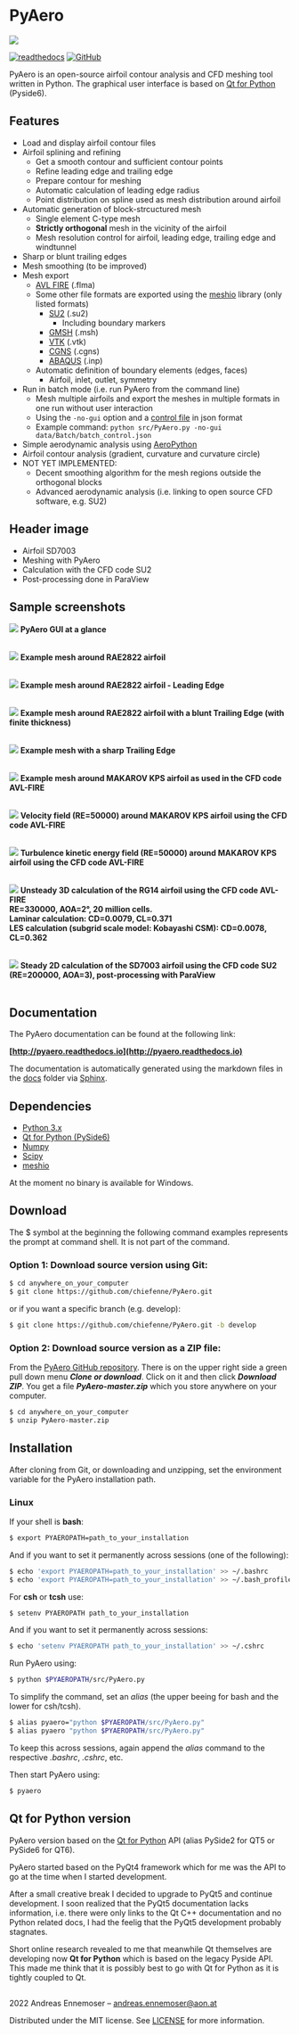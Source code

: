 
# PyAero
![](docs/images/SD7003_velocity_AOA6.png)
<br>

[![readthedocs](https://img.shields.io/badge/docs-latest-brightgreen.svg?style=flat)](https://pyaero.readthedocs.io/en/latest/?badge=latest)
[![GitHub](https://img.shields.io/github/license/mashape/apistatus.svg)](https://en.wikipedia.org/wiki/MIT_License)


PyAero is an open-source airfoil contour analysis and CFD meshing tool written in Python. The graphical user interface is based on [Qt for Python](https://www.qt.io/qt-for-python) (Pyside6).

## Features

 - Load and display airfoil contour files
 - Airfoil splining and refining
   - Get a smooth contour and sufficient contour points
   - Refine leading edge and trailing edge
   - Prepare contour for meshing
   - Automatic calculation of leading edge radius
   - Point distribution on spline used as mesh distribution around airfoil
 - Automatic generation of block-strcuctured mesh
   - Single element C-type mesh
   - **Strictly orthogonal** mesh in the vicinity of the airfoil
   - Mesh resolution control for airfoil, leading edge, trailing edge and windtunnel
 - Sharp or blunt trailing edges
 - Mesh smoothing (to be improved)
 - Mesh export
   - [AVL FIRE](https://www.avl.com/fire) (.flma)
   - Some other file formats are exported using the [meshio](https://github.com/nschloe/meshio) library (only listed formats)
     - [SU2](https://su2code.github.io) (.su2)
       - Including boundary markers
     - [GMSH](http://gmsh.info) (.msh)
     - [VTK](https://vtk.org) (.vtk)
     - [CGNS](https://cgns.github.io) (.cgns)
     - [ABAQUS](https://www.3ds.com) (.inp)
   - Automatic definition of boundary elements (edges, faces)
     - Airfoil, inlet, outlet, symmetry
 - Run in batch mode (i.e. run PyAero from the command line)
   - Mesh multiple airfoils and export the meshes in multiple formats in one run without user interaction
   - Using the ``-no-gui`` option and a [control file](data/Batch/batch_control.json) in json format
   - Example command: ``python src/PyAero.py -no-gui data/Batch/batch_control.json``
 - Simple aerodynamic analysis using [AeroPython](http://nbviewer.ipython.org/github/barbagroup/AeroPython/blob/master/lessons/11_Lesson11_vortexSourcePanelMethod.ipynb)
 - Airfoil contour analysis (gradient, curvature and curvature circle)
 - NOT YET IMPLEMENTED:
   - Decent smoothing algorithm for the mesh regions outside the orthogonal blocks
   - Advanced aerodynamic analysis (i.e. linking to open source CFD software, e.g. SU2)

## Header image
 - Airfoil SD7003
 - Meshing with PyAero
 - Calculation with the CFD code SU2
 - Post-processing done in ParaView

## Sample screenshots

![](docs/images/gui_airfoil1_new.png)
**PyAero GUI at a glance**
<br><br>

![](docs/images/mesh_RAE2822_MAC.png)
**Example mesh around RAE2822 airfoil**
<br><br>

![](docs/images/LE_mesh_RAE2822_MAC.png)
**Example mesh around RAE2822 airfoil - Leading Edge**
<br><br>

![](docs/images/TE_mesh_RAE2822_MAC.png)
**Example mesh around RAE2822 airfoil with a blunt Trailing Edge (with finite thickness)**
<br><br>

![](docs/images/TE_mesh_sharp_MAC.png)
**Example mesh with a sharp Trailing Edge**
<br><br>

![](docs/images/MAKAROV_KPS_mesh_MAC.png)
**Example mesh around MAKAROV KPS airfoil as used in the CFD code AVL-FIRE**
<br><br>

![](docs/images/MAKAROV_KPS_Veloyity.gif)
**Velocity field (RE=50000) around MAKAROV KPS airfoil using the CFD code AVL-FIRE**
<br><br>

![](docs/images/MAKAROV_KPS_TKE.gif)
**Turbulence kinetic energy field (RE=50000) around MAKAROV KPS airfoil using the CFD code AVL-FIRE**
<br><br>

![](docs/movies/RG14_3D_laminar_Iso-Q_pressure.gif)
**Unsteady 3D calculation of the RG14 airfoil using the CFD code AVL-FIRE**
<br>
**RE=330000, AOA=2°, 20 million cells.**
<br>
**Laminar calculation: CD=0.0079, CL=0.371**
<br>
**LES calculation (subgrid scale model: Kobayashi CSM): CD=0.0078, CL=0.362**
<br><br>

![](docs/images/SD7003_CP_RE200000_AOA3.png)
**Steady 2D calculation of the SD7003 airfoil using the CFD code SU2 (RE=200000, AOA=3), post-processing with ParaView**
<br><br>

## Documentation

The PyAero documentation can be found at the following link:

**[http://pyaero.readthedocs.io](http://pyaero.readthedocs.io)**

The documentation is automatically generated using the markdown files in the [docs](https://github.com/chiefenne/PyAero/tree/master/docs) folder via [Sphinx](http://www.sphinx-doc.org/en/stable/index.html).

## Dependencies

 - [Python 3.x](https://www.python.org/)
 - [Qt for Python (PySide6)](https://www.qt.io/qt-for-python)
 - [Numpy](http://www.numpy.org/)
 - [Scipy](https://www.scipy.org/)
 - [meshio](https://github.com/nschloe/meshio)

At the moment no binary is available for Windows.

## Download
The $ symbol at the beginning the following command examples represents the prompt at command shell. It is not part of the command.

### Option 1: Download source version using Git:

```bash
$ cd anywhere_on_your_computer
$ git clone https://github.com/chiefenne/PyAero.git
```
or if you want a specific branch (e.g. develop):

```bash
$ git clone https://github.com/chiefenne/PyAero.git -b develop
```


### Option 2: Download source version as a ZIP file:

From the [PyAero GitHub repository](https://github.com/chiefenne/PyAero). There is on the upper right side a green pull down menu ***Clone or download***. Click on it and then click ***Download ZIP***. You get a file ***PyAero-master.zip*** which you store anywhere on your computer.

```bash
$ cd anywhere_on_your_computer
$ unzip PyAero-master.zip
```

## Installation

After cloning from Git, or downloading and unzipping, set the environment variable for the PyAero installation path.

### Linux

If your shell is **bash**:
```bash
$ export PYAEROPATH=path_to_your_installation
```

And if you want to set it permanently across sessions (one of the following):
```bash
$ echo 'export PYAEROPATH=path_to_your_installation' >> ~/.bashrc
$ echo 'export PYAEROPATH=path_to_your_installation' >> ~/.bash_profile
```

For **csh** or **tcsh** use:
```bash
$ setenv PYAEROPATH path_to_your_installation
```

And if you want to set it permanently across sessions:
```bash
$ echo 'setenv PYAEROPATH path_to_your_installation' >> ~/.cshrc
```

Run PyAero using:

```bash
$ python $PYAEROPATH/src/PyAero.py
```

To simplify the command, set an *alias* (the upper beeing for bash and the lower for csh/tcsh).

```bash
$ alias pyaero="python $PYAEROPATH/src/PyAero.py"
$ alias pyaero "python $PYAEROPATH/src/PyAero.py"
```

To keep this across sessions, again append the *alias* command to the respective *.bashrc*, *.cshrc*, etc.

Then start PyAero using:

```bash
$ pyaero
```

## Qt for Python version

PyAero version based on the [Qt for Python](https://www.qt.io/qt-for-python) API (alias PySide2 for QT5 or PySide6 for QT6).

PyAero started based on the PyQt4 framework which for me was the API to go at the time when I started development.

After a small creative break I decided to upgrade to PyQt5 and continue development. I soon realized that the PyQt5 documentation lacks information, i.e. there were only links to the Qt C++ documentation and no Python related docs, I had the feelig that the PyQt5 development probably stagnates.

Short online research revealed to me that meanwhile Qt themselves are developing now **Qt for Python** which is based on the legacy Pyside API. This made me think that it is possibly best to go with Qt for Python as it is tightly coupled to Qt.

##

2022 Andreas Ennemoser – andreas.ennemoser@aon.at

Distributed under the MIT license. See [LICENSE](https://raw.githubusercontent.com/chiefenne/PyAero/master/LICENSE) for more information.

